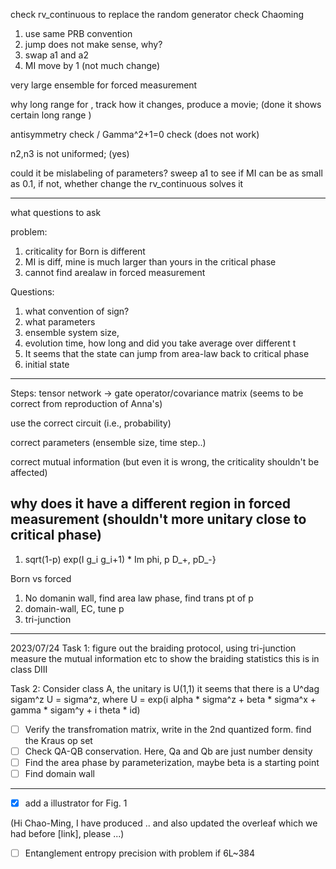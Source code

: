 check rv_continuous to replace the random generator
check Chaoming


1. use same PRB convention
2. jump does not make sense, why?
3. swap a1 and a2
4. MI move by 1 (not much change)


very large ensemble for forced measurement

why long range for , track how it changes, produce a movie; (done it shows certain long range )

antisymmetry check / Gamma^2+1=0 check (does not work)

n2,n3 is not uniformed; (yes)

could it be mislabeling of parameters? sweep a1 to see if MI can be as small as 0.1, if not, whether change the rv_continuous solves it

---
what questions to ask

problem:
1. criticality for Born is different
2. MI is diff, mine is much larger than yours in the critical phase
3. cannot find arealaw in forced measurement
   
Questions:
1. what convention of sign?
2. what parameters
3. ensemble system size, 
4. evolution time, how long and did you take average over different t
5. It seems that the state can jump from area-law back to critical phase 
6. initial state


---
Steps:
tensor network -> gate operator/covariance matrix  (seems to be correct from reproduction of Anna's)

use the correct circuit (i.e., probability)

correct parameters (ensemble size, time step..)

correct mutual information (but even it is wrong, the criticality shouldn't be affected)

why does it have a different region in forced measurement (shouldn't more unitary close to critical phase)
----

1. sqrt(1-p) exp(I g_i g_i+1) * Im phi, p D_+, pD_-}

Born vs forced
1. No domanin wall, find area law phase, find trans pt of p
2. domain-wall, EC, tune p
3. tri-junction 

---

2023/07/24
Task 1:
figure out the braiding protocol, using tri-junction
measure the mutual information etc to show the braiding statistics
this is in class DIII

Task 2:
Consider class A, the unitary is U(1,1)
it seems that there is a U^dag sigam^z U = sigma^z, where U = exp(i alpha * sigma^z + beta * sigma^x + gamma * sigam^y + i theta * id)

- [ ] Verify the transfromation matrix, write in the 2nd quantized form. find the Kraus op set
- [ ] Check QA-QB conservation. Here, Qa and Qb are just number density
- [ ] Find the area phase by parameterization, maybe beta is a starting point
- [ ] Find domain wall

---
- [x] add a illustrator for Fig. 1


(Hi Chao-Ming, I have produced .. and also updated the overleaf which we had before [link], please ...)

-[ ] Entanglement entropy precision with problem if 6L~384
